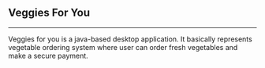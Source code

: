 <h2>Veggies For You</h2>
<hr>
Veggies for you is a java-based desktop application. It basically represents vegetable ordering system where user can order fresh vegetables and make a secure payment.

